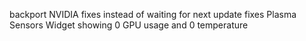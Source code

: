 backport NVIDIA fixes instead of waiting for next update
fixes Plasma Sensors Widget showing 0 GPU usage and 0 temperature
